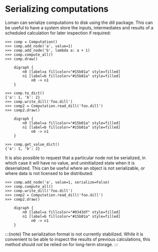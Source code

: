 # Serializing computations

Loman can serialize computations to disk using the dill package. This can be useful to have a system store the inputs, intermediates and results of a scheduled calculation for later inspection if required:

```pycon
>>> comp = Computation()
>>> comp.add_node('a', value=1)
>>> comp.add_node('b', lambda a: a + 1)
>>> comp.compute_all()
>>> comp.draw()
```

```{graphviz}
    digraph {
        n0 [label=a fillcolor="#15b01a" style=filled]
        n1 [label=b fillcolor="#15b01a" style=filled]
            n0 -> n1
    }
```

```pycon
>>> comp.to_dict()
{'a': 1, 'b': 2}
>>> comp.write_dill('foo.dill')
>>> comp2 = Computation.read_dill('foo.dill')
>>> comp2.draw()
```

```{graphviz}
    digraph {
        n0 [label=a fillcolor="#15b01a" style=filled]
        n1 [label=b fillcolor="#15b01a" style=filled]
            n0 -> n1
    }
```

    >>> comp.get_value_dict()
    {'a': 1, 'b': 2}

It is also possible to request that a particular node not be serialized, in which case it will have no value, and uninitialized state when it is deserialized. This can be useful where an object is not serializable, or where data is not licensed to be distributed:

```pycon
>>> comp.add_node('a', value=1, serialize=False)
>>> comp.compute_all()
>>> comp.write_dill('foo.dill')
>>> comp2 = Computation.read_dill('foo.dill')
>>> comp2.draw()
```

```{graphviz}
    digraph {
        n0 [label=a fillcolor="#0343df" style=filled]
        n1 [label=b fillcolor="#15b01a" style=filled]
            n0 -> n1
    }
```

:::{note}
The serialization format is not currently stabilized. While it is convenient to be able to inspect the results of previous calculations, this method should *not* be relied on for long-term storage.
:::
